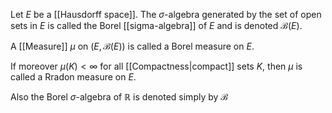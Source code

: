 Let $E$ be a [[Hausdorff space]]. 
The $\sigma$-algebra generated by the set of open sets in $E$ is called the Borel [[sigma-algebra]] of $E$ and is denoted $\mathcal{B}(E)$. 

A [[Measure]] $\mu$ on $(E,\mathcal{B}(E))$ is called a Borel measure on $E$. 

If moreover $\mu(K)<\infty$ for all [[Compactness|compact]] sets $K$, then $\mu$ is called a Rradon measure on $E$.

Also the Borel $\sigma$-algebra of $\mathbb{R}$ is denoted simply by $\mathcal{B}$

